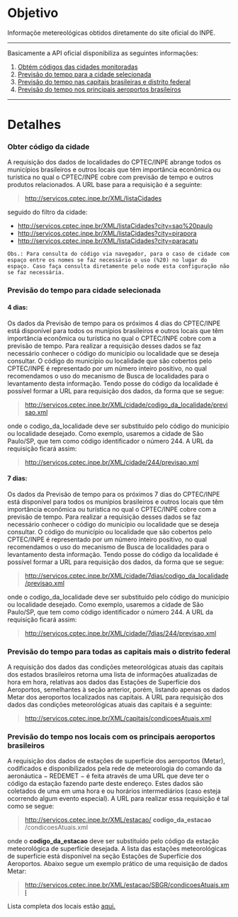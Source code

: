 # Objetivo

Informaçõe metereológicas obtidos diretamente do site oficial do INPE.

*******

Basicamente a API oficial disponibiliza as seguintes informações:
 1. [Obtém códigos das cidades monitoradas](#codcidade)
 2. [Previsão do tempo para a cidade selecionada](#prevcidade)
 3. [Previsão do tempo nas capitais brasileiras e distrito federal](#prevcap)
 4. [Previsão do tempo nos principais aeroportos brasileiros](#prevaero)

 
*******

# Detalhes

### Obter código da cidade

A requisição dos dados de localidades do CPTEC/INPE abrange todos os municípios brasileiros e outros locais que têm importância econômica ou turística no qual o CPTEC/INPE cobre com previsão de tempo e outros produtos relacionados. A URL base para a requisição é a seguinte:

> http://servicos.cptec.inpe.br/XML/listaCidades

seguido do filtro da cidade:

* http://servicos.cptec.inpe.br/XML/listaCidades?city=sao%20paulo
* http://servicos.cptec.inpe.br/XML/listaCidades?city=pirapora
* http://servicos.cptec.inpe.br/XML/listaCidades?city=paracatu

`Obs.: Para consulta do código via navegador, para o caso de cidade com espaço entre os nomes se faz necessário o uso (%20)
 no lugar do espaço. Caso faça consulta diretamente pelo node esta configuração não se faz necessária.`
 
 
 ### Previsão do tempo para cidade selecionada

#### 4 dias:
Os dados da Previsão de tempo para os próximos 4 dias do CPTEC/INPE está disponível para todos os munípios brasileiros e outros locais que têm importância econômica ou turística no qual o CPTEC/INPE cobre com a previsão de tempo.
Para realizar a requisição desses dados se faz necessário conhecer o código do município ou localidade que se deseja consultar.
O código do município ou localidade que são cobertos pelo CPTEC/INPE é representado por um número inteiro positivo, no qual recomendamos o uso do mecanismo de Busca de localidades para o levantamento desta informação.
Tendo posse do código da localidade é possível formar a URL para requisição dos dados, da forma que se segue:

>http://servicos.cptec.inpe.br/XML/cidade/codigo_da_localidade/previsao.xml

onde o codigo_da_localidade deve ser substituído pelo código do município ou localidade desejado. Como exemplo, usaremos a cidade de São Paulo/SP, que tem como código identificador o número 244. A URL da requisição ficará assim:

> http://servicos.cptec.inpe.br/XML/cidade/244/previsao.xml

#### 7 dias:
Os dados da Previsão de tempo para os próximos 7 dias do CPTEC/INPE está disponível para todos os munípios brasileiros e outros locais que têm importância econômica ou turística no qual o CPTEC/INPE cobre com a previsão de tempo.
Para realizar a requisição desses dados se faz necessário conhecer o código do município ou localidade que se deseja consultar.
O código do município ou localidade que são cobertos pelo CPTEC/INPE é representado por um número inteiro positivo, no qual recomendamos o uso do mecanismo de Busca de localidades para o levantamento desta informação.
Tendo posse do código da localidade é possível formar a URL para requisição dos dados, da forma que se segue:

> http://servicos.cptec.inpe.br/XML/cidade/7dias/codigo_da_localidade/previsao.xml

onde o codigo_da_localidade deve ser substituído pelo código do município ou localidade desejado. Como exemplo, usaremos a cidade de São Paulo/SP, que tem como código identificador o número 244. A URL da requisição ficará assim:

> http://servicos.cptec.inpe.br/XML/cidade/7dias/244/previsao.xml


### Previsão do tempo para todas as capitais mais o distrito federal

A requisição dos dados das condições meteorológicas atuais das capitais dos estados brasileiros retorna uma lista de informações atualizadas de hora em hora, relativas aos dados das Estações de Superfície dos Aeroportos, semelhantes à seção anterior, porém, listando apenas os dados Metar dos aeroportos localizados nas capitais.
A URL para requisição dos dados das condições meteorológicas atuais das capitais é a seguinte:

> http://servicos.cptec.inpe.br/XML/capitais/condicoesAtuais.xml


### Previsão do tempo nos locais com os principais aeroportos brasileiros

A requisição dos dados de estações de superfície dos aeroportos (Metar), codificados e disponibilizados pela rede de meteorologia do comando da aeronáutica − REDEMET − é feita através de uma URL que deve ter o código da estação fazendo parte deste endereço.
Estes dados são coletados de uma em uma hora e ou horários intermediários (caso esteja ocorrendo algum evento especial). A URL para realizar essa requisição é tal como se segue:

> http://servicos.cptec.inpe.br/XML/estacao/ **codigo_da_estacao** /condicoesAtuais.xml

onde o **codigo_da_estacao** deve ser substituído pelo código da estação meteorológica de superfície desejada. A lista das estações meteorológicas de superfície está disponível na seção Estações de Superfície dos Aeroportos. Abaixo segue um exemplo prático de uma requisição de dados Metar:

> http://servicos.cptec.inpe.br/XML/estacao/SBGR/condicoesAtuais.xml

Lista completa dos locais estão [aqui.](http://servicos.cptec.inpe.br/XML/#estacoes-metar)



